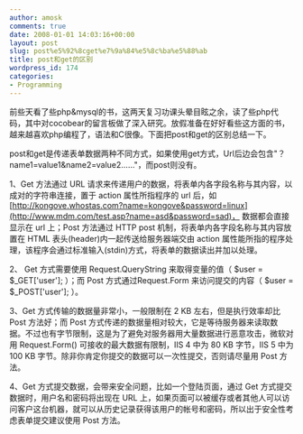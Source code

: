 ```yaml
---
author: amosk
comments: true
date: 2008-01-01 14:03:16+00:00
layout: post
slug: post%e5%92%8cget%e7%9a%84%e5%8c%ba%e5%88%ab
title: post和get的区别
wordpress_id: 174
categories:
- Programming
---
```


前些天看了些php&mysql的书，这两天复习功课头晕目眩之余，读了些php代码，其中对cocobear的留言板做了深入研究。放假准备在好好看些这方面的书，越来越喜欢php编程了，语法和C很像。下面把post和get的区别总结一下。

post和get是传递表单数据两种不同方式，如果使用get方式，Url后边会包含"？name1=value1&name2=value2……"，而post则没有。

1、Get 方法通过 URL 请求来传递用户的数据，将表单内各字段名称与其内容，以成对的字符串连接，置于 action 属性所指程序的 url 后，如[http://kongove.whostas.com?name=kongove&password=linux](http://www.mdm.com/test.asp?name=asd&password=sad)， 数据都会直接显示在 url 上；Post 方法通过 HTTP post 机制，将表单内各字段名称与其内容放置在 HTML 表头(header)内一起传送给服务器端交由 action 属性能所指的程序处理，该程序会通过标准输入(stdin)方式，将表单的数据读出并加以处理。

2、 Get 方式需要使用 Request.QueryString 来取得变量的值（ $user = $_GET['user']; ）；而 Post 方式通过Request.Form 来访问提交的内容（ $user = $_POST['user']; ）。

3、Get 方式传输的数据量非常小，一般限制在 2 KB 左右，但是执行效率却比 Post 方法好；而 Post 方式传递的数据量相对较大，它是等待服务器来读取数据。不过也有字节限制，这是为了避免对服务器用大量数据进行恶意攻击，微软对用 Request.Form() 可接收的最大数据有限制，IIS 4 中为 80 KB 字节，IIS 5 中为 100 KB 字节。除非你肯定你提交的数据可以一次性提交，否则请尽量用 Post 方法。

4、Get 方式提交数据，会带来安全问题，比如一个登陆页面，通过 Get 方式提交数据时，用户名和密码将出现在 URL 上，如果页面可以被缓存或者其他人可以访问客户这台机器，就可以从历史记录获得该用户的帐号和密码，所以出于安全性考虑表单提交建议使用 Post 方法。
